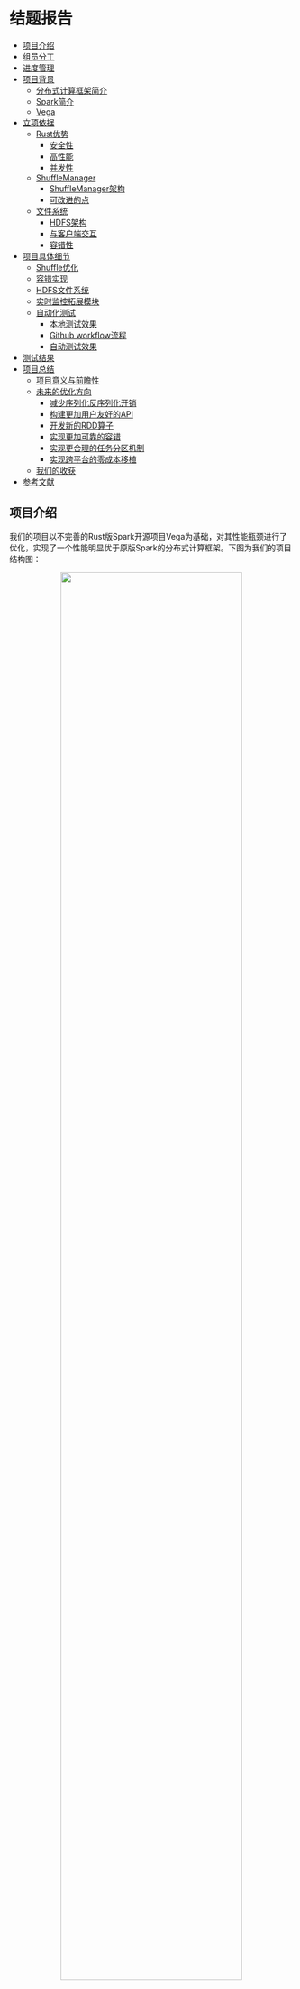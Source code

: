 # 结题报告 <!-- omit in toc -->

- [项目介绍](#项目介绍)
- [组员分工](#组员分工)
- [进度管理](#进度管理)
- [项目背景](#项目背景)
  - [分布式计算框架简介](#分布式计算框架简介)
  - [Spark简介](#spark简介)
  - [Vega](#vega)
- [立项依据](#立项依据)
  - [Rust优势](#rust优势)
    - [安全性](#安全性)
    - [高性能](#高性能)
    - [并发性](#并发性)
  - [ShuffleManager](#shufflemanager)
    - [ShuffleManager架构](#shufflemanager架构)
    - [可改进的点](#可改进的点)
  - [文件系统](#文件系统)
    - [HDFS架构](#hdfs架构)
    - [与客户端交互](#与客户端交互)
    - [容错性](#容错性)
- [项目具体细节](#项目具体细节)
  - [Shuffle优化](#shuffle优化)
  - [容错实现](#容错实现)
  - [HDFS文件系统](#hdfs文件系统)
  - [实时监控拓展模块](#实时监控拓展模块)
  - [自动化测试](#自动化测试)
    - [本地测试效果](#本地测试效果)
    - [Github workflow流程](#github-workflow流程)
    - [自动测试效果](#自动测试效果)
- [测试结果](#测试结果)
- [项目总结](#项目总结)
  - [项目意义与前瞻性](#项目意义与前瞻性)
  - [未来的优化方向](#未来的优化方向)
    - [减少序列化反序列化开销](#减少序列化反序列化开销)
    - [构建更加用户友好的API](#构建更加用户友好的api)
    - [开发新的RDD算子](#开发新的rdd算子)
    - [实现更加可靠的容错](#实现更加可靠的容错)
    - [实现更合理的任务分区机制](#实现更合理的任务分区机制)
    - [实现跨平台的零成本移植](#实现跨平台的零成本移植)
  - [我们的收获](#我们的收获)
- [参考文献](#参考文献)

## 项目介绍

我们的项目以不完善的Rust版Spark开源项目Vega为基础，对其性能瓶颈进行了优化，实现了一个性能明显优于原版Spark的分布式计算框架。下图为我们的项目结构图：

<div style="text-align:center"><img src="./src/general.png" width=80%/></div> 

我们优化了Shuffle阶段的算法，加入了多机下的队列容错机制，接入了HDFS分布式文件系统，加入了基于Grafana/Prometheus的实时监控运维模块，并进行了项目自动化测试。最终的Vega在运行速度上相较Spark与原版Vega相比都有了很大的提升，同时在可靠性、可用性与可维护性上也明显优于原版。

## 组员分工

- 闫泽轩（组长）：负责会议日程议程安排，对项目正确性进行测试，编写测试样例和部署测试
- 李牧龙：为Vega增加了HDFS的读写接口和用于调试的本地读文件接口，进行Vega和Spark的分布式运行对比测试，编写wordcount样例
- 罗浩铭：对Vega的Shuffle模块进行优化，编写项目测试样例
- 汤皓宇：对Vega进行Docker部署，添加性能监控拓展模块，配置Docker下的Prometheus/Grafana/node_exporter来展示Vega运行时各机器的CPU使用率和Vega的运行情况，负责每次会议的记录整理
- 徐航宇：负责Vega运行环境与配置文件的创建，撰写及维护用户手册，并为Vega实现容错机制

## 进度管理
| 时间进度       | 计划进度            | 实际进度                                                 |
| -------------- | ------------------- | -------------------------------------------------------- |
| 第八周         | 系统学习rust        | 以lab2, lab3为抓手在实验中学习Rust                       |
| 第九周         | 编译，测试Vega模块  | 修复了原版Vega编译失败，部署失效的Bug                    |
| 第十周         | 定位Vega模块        | 分配任务量，借鉴Spark对Vega代码进行阅读和理解            |
| 第十一到十三周 | 编写优化对象模块    | 测试Vega分布式部署，开会写注释                           |
| 第十四到十五周 | 添加拓展模块        | 完成lab4, 推进HDFS加入文件系统及容错机制的编写           |
| 第十六周       | 跑benchmark部署测试 | 编写测试样例，准备进入考试周                             |
| 第十七周       | 无                  | 考试周放空                                               |
| 第十八周       | 无                  | 连续五天开会高强度工作，完成所有既定任务并撰写报告和展示 |

从4月初到7月初，我们保持每周两次讨论的频率，小步快跑着通力合作完成了这个项目。虽然中途也遇到了不少困难，其中有些甚至在网上难以找到或是根本就没有可参考的内容，但功夫不负有心人，我们最后也都成功一一解决了这些问题。

如下为我们[代码仓库](https://github.com/XhyDds/vega/)的提交记录，我们在原作者的基础上新添加了上百次commit.我们还编写了[用户手册](https://xhydds.github.io/vega/)，为后人使用与继续改进提供了便利。

<div style="text-align:center"><img src="./src/commit.png" width=80%/></div> 

<div style="text-align:center"><img src="./src/commit_history.png" width=80%/></div> 

## 项目背景

### 分布式计算框架简介

主流的分布式计算框架主要分为四类，即MapReduce-like[^mapreduce]系统、Streaming[^spark_stream]系统、图计算系统和基于状态的系统。

- **MapReduce-like系统**

以MapReduce(Hadoop)和Spark为代表。其特点是将计算抽象成high-level operator，如map, reduce, filter这样的算子，然后将算子组合成DAG，然后由后端的调度引擎进行并行化调度。

- **Streaming系统**

以flink, storm, Spark streaming等为代表，专为流式数据提供服务的系统，强调实时性。

- **图计算系统**

以Pregel框架等为代表，特点是将计算过程抽象为图，然后在不同节点分布式执行，适用于PageRank等任务。

- **基于状态的系统**

以distbelief, Parameter Server架构等为代表，专为大型机器学习模型服务，将机器学习的模型存储上升为主要组件。

近年来，不同分布式框架的融合已成为趋势，比如Spark作为MapReduce-like系统，同时也支持Pregel框架为基础的图计算，以及Spark Streaming为基础的流处理问题。

### Spark简介

Spark[^spark_org]是一个快速、通用、可扩展的分布式计算系统。它最初是由加州大学伯克利分校AMPLab开发的，其奠基论文为*Spark: Cluster Computing with Working Sets*.[^spark]Spark提供了一种基于内存的计算模型，可以比Hadoop MapReduce更快地处理大规模数据，支持Java、Scala、Python和R等多种编程语言，支持UI可视化管理。

Spark的核心概念是弹性分布式数据集(Resilient Distributed Datasets，简称RDD)。RDD是一种可以被划分成多个分区、分布在多个节点上的数据结构，支持高效的并行计算和容错。Spark中的许多计算都是通过对RDD进行转换和操作来实现的。

Spark的计算过程可以分为两个阶段：转换阶段和动作阶段。在转换阶段，Spark会对RDD进行一系列转换操作，例如map、filter、reduceByKey等。这些操作不会立即执行，而是构建一个执行计划。在动作阶段，Spark会根据执行计划将转换操作转化为实际的计算任务，例如collect、count、save等。这些任务会被分配到不同的节点上执行，最终将结果汇总返回给驱动程序。

Spark的运行模式可以分为本地模式和集群模式。在本地模式下，Spark可以直接在单台机器上运行，用于开发和测试。在集群模式下，Spark可以运行在多台机器上，实现分布式计算。

Spark还提供了许多高级功能，例如机器学习、图计算、流处理等。Spark的生态系统也非常丰富，包括MLlib(机器学习库)、Spark Streaming(流处理库)和GraphX(图分析库)等，可以满足不同应用场景的需求。他们还确保这些API具有高度的互操作性，使得人们首次可以在同一引擎中编写多种端到端的大数据应用程序。

### Vega

Vega项目完全使用Rust从零写起，构建完成了一个较为简单的Spark内核。不过，这一项目已经有两年没有维护，刚接手时项目无法使用当前的rust-nightly直接编译，存在一定数量的error需要修复。此外，项目里还有不少算法及模块没有实现，特别是Spark一直在优化更新，因此有很大的优化空间。

这一项目在Github上已获得2.2K颗Star，是一个较为有名的Rust项目，其[原仓库](https://github.com/rajasekarv/vega)页面如下：

<div style="text-align:center"><img src="./src/git page.png" width=80%/></div> 

作者也写了一篇[博客](https://medium.com/@rajasekar3eg/fastspark-a-new-fast-native-implementation-of-spark-from-scratch-368373a29a5c)介绍了自己的Vega项目，在原文里作者测试后发现Vega相比Spark也有一些性能提升。

<div style="text-align:center"><img src="./src/blog.png" width=80%/></div> 

以下对Vega的运行机制进行一些粗略的介绍。

- **Context建立(master)**

```mermaid
graph LR
A(next_rdd_id)
B(next_shuffle_id)
C(scheduler)
D[address_map]
E(distributed_driver)
F(work_dir)
G[Context]

A-->G
B-->G
C-->G
D-->G
E-->G
F-->G


AA(0)
AA-->A
BB(0)
BB-->B

CC[默认的scheduler]
CC-->C
CC1(port:10000)
CC1-->CC
CC2(servers:address_map)
CC2-->CC
D-->CC2
CC3(master:true)
CC3-->CC
CC4(max_failures:20)
CC4-->CC

D1(exectuors' address_ips)
D2(exectuors' ports)
D1-->D
D2-->D

E1(true)
E1-->E
FF(job_work_dir)
FF-->F
```

Context结构中，scheduler为调度器，address_map存储着从机的ip地址，distributed_driver为对是否为主机的标识。

- **makerdd**

```mermaid
graph LR
rdd[Rdds]
A[parallelCollection]
A1(name)
A2[rdd_vals]
AA1(context)
AA2(vals)
AA3(num_slices)
AA4[_splits:Vec]
AA1-->A2
AA2-->A2
AA3-->A2
AA4-->A2
A1-->A
A2-->A
A-->|SerArc|rdd

AAA1[Context]
AAA1-->|弱引用|AA1
AAA[data]
AAA-->|分区|AA4
AA3-->|决定分区数|AA4

B[RddVals]
B-->|Arc|AA2
B1(id)
B2(dependencies)
B3(should_cache)
B4(context)

AAA1-->|弱引用|B4
B1-->B
B2-->B
B3-->B
B4-->B

BB3(false)
BB3-->B3
BB2(空Vec)
BB2-->B2
BB1(new_rdd_id)
BB1-->B1

AAA1-->|fetch_add|BB1

C("parallel_collection")
C-->A1

```

makerdd用于创建rdd，其对rdd_vals进行了包装，rdd_vals包含了context，vals，及经过分区的data，其中vals包含了id，dependencies，should_cache，context等重要信息。

- **map**

```mermaid
graph LR
rdd[Rdds]
vec[vec_iter]

A[MapperRdd]
A-->|SerArc|vec

A1(name)
A2(prev)
A3(vals)
A4(f)
A5(pins)
A1-->A
A2-->A
A3-->A
A4-->A
A5-->A

AA1("map")
AA1-->A1
AA5(false)
AA5-->A5

B[RddVals]
B-->|Arc|A3
B1(id)
B2(dependencies:narrow)
B3(should_cache)
B4(context)

BBB[rdd]
rdd-->|get_rdd|BBB
BBB-->|=|A2
BBB-->|get_context|BB
BB[Context]
BB-->|弱引用|B4
B1-->B
B2-->B
B3-->B
B4-->B

BB3(false)
BB3-->B3
BB1(new_rdd_id)
BB1-->B1

C(OneToOneDependency)
CC(rdd_base)
CC-->C
C-->B2
BBB-->|get_rdd_base|CC
```

map函数用于对rdd中的每个元素进行操作，返回一个MapperRdd的ScrArc封装，Rdd中包含f，即对每个元素的操作，以及pins，即是否已经将该任务与某从机ip绑定，以及经过了基础设置的RddVals。

- **collection**

```mermaid
graph LR
vec[vec_iter]
rdd[rdd]
vec-->|get_rdd|rdd
fun(iter.collect)
res(Result)

A>run_job:context]
B>run_job:scheduler]
C1>run_job:distributed_scheduler]
C2>run_job:local_scheduler]
A-->|collect|res
B-->A
C1-->|distributed|B
C2-->|local|B

C[JobTracker]
rdd-->C
fun-->C
par[partition]
rdd-->|按num_splits|par
par-->C
C-->C1
C-->C2

C1-->|run|C1
C2-->|run|C2
```

collection用于将Rdd发送给从机执行，回收结果并安装分区组合成程序的最终结果，首先对Rdd分区，对将其与collect函数一并提交给JobTracker，然后执行run_job函数，发送并等待所有任务执行完毕，最后将结果合并，collect为最终结果。

## 立项依据

### Rust优势

在对Spark的实现问题上，Rust语言[^rust]与Spark使用的Scala语言[^scala]相比有诸多优势。

#### 安全性

scala所有的对象都是在堆中的，有Head的，生命周期由GC管控的。虽然有不用关心分配、释放的自由。却也导致了STW和更大的内存占用。

Rust通过静态内存安全管理和所有权系统，可以避免许多Spark运行时错误，例如内存泄漏、垂悬指针异常等。而与Scala相比，Rust的内存管理发生在编译期，其所有权和声明周期的计算与检查都在编译期执行，这使得它无需消耗较大性能的GC机制，就能保证内存安全。

此外，Rust将运行时错误划分为两类，通过模式匹配的控制方式，在面对可恢复的错误时执行对应的错误处理代码，而面对不可恢复的错误时发生panic停止程序，既进一步保证了安全，又提高了用户的体验。

在Spark的内存密集阶段，可以使用Rust改写，以减少内存占用、提高程序性能。

#### 高性能

Rust秉承零成本抽象原则，通过无运行时开销的特性，将许多其他语言的运行时开销(如GC)放置到了编译期，并将顶层的代码编译为较为高效的机器码，使得程序员在进行抽象时，不必担心性能的下降。

使用Rust进行Spark的性能瓶颈优化可以提高数据处理速度和效率，减少资源浪费和计算成本。

#### 并发性

Spark是一个分布式计算框架，具有良好的并发性能。而Rust则通过所有权和类型系统，将许多并发错误转化为了编译时错误，从而避免在部署到生产环境后修复代码或出现竞争、死锁或其他难以复现和修复的 bug，实现了高效而安全的并发设计。

安全高效的并行与函数式编程息息相关。Scala正是由于其函数式编程的特性被Spark选中，而同样作为函数式的语言，Rust对并行的支持更好。使用Rust对Spark的高并发场景进行优化，可以进一步提高Spark的并发性能和安全性，从而提高整个应用程序的性能。

Rust为了获取安全性和高性能，对程序员施加了较多的规则，在编译期进行了较为严格的检查（内存安全正），使得编程难度显著提高。但是如果熟悉了它的编程风格，就可以轻松写出安全而高效的代码。此外，用Rust编写的代码，只要能够通过编译，基本就可以正常运行，且在调试代码时，可以分模块测试而不用担心它们的互相影响————这提高了调试代码的效率，而且适于多人协作开发（在函数式编程方式下尤是如此）。

### ShuffleManager

Shuffle是将输入的M个分区内的数据“按一定规则”重新分配到R个分区上的过程。在Spark程序中，Shuffle是性能的最大瓶颈，因为Shuffle的过程往往伴随着大量的磁盘I/O与网络I/O等开销，因此Spark框架中Shuffle阶段的设计优劣是决定性能好坏的关键因素之一。实现一个优良的ShuffleManager，减少不必要的Shuffle开销至关重要。

在MapReduce框架中，Shuffle阶段是连接Map和Reduce之间的桥梁，Map阶段通过Shuffle过程将数据输出到Reduce阶段中。Spark本质上与MapReduce框架十分相似，因此也有自己的Shuffle过程实现。

Shuffle过程中，各个结点上的相同key都会先写入本地磁盘文件中，然后其他结点需要通过网络传输拉取各个结点上的磁盘文件中的含有相同key的记录。在将这些含有相同key的数据都拉取到同一个结点进行聚合操作时，还有可能会因为一个结点上处理的key过多，导致内存不够存放，进而溢写到磁盘文件中。因此在Shuffle过程中，可能会发生大量的磁盘文件读写操作，以及数据的网络传输操作，而这无疑也会降低程序的执行速度。

#### ShuffleManager架构

在Spark中，Driver和每个Executor的SparkEnv实例化过程中，都会创建一个ShuffleManager，用于管理Shuffle过程中产生的块数据，提供集群块数据的读写，包括数据的本地读写和读取远程RDD结点的块数据。在RDD间存在宽依赖时，需要进行Shuffle操作，此时便需要将Spark作业（Job）划分成多个Stage，并在划分Stage的关键点———构建ShuffleDependency时———利用ShuffleManager进行Shuffle注册，获取后续数据读写所需的ShuffleHandle。

ShuffleManager中的shuffleBlockResolver是Shuffle的块解析器，该解析器为数据块的读写提供支撑层，便于抽象具体的实现细节。基于此，有宽依赖关系的RDD执行compute时就可以读取上一Stage为其输出的Shuffle数据，并将计算结果传入下一stage。[^spark_optimize]

Vega中，划分Stage的点部分同样需要构建ShuffleDependency，它会将Shuffle过程中产生的数据写入一个Cache内，而Shuffle阶段后的reduce阶段将通过ShuffleFetcher从Cache读出shuffle数据，读请求将通过ShuffleService类以TCP服务器形式响应。

#### 可改进的点

ShuffleManager在生成依赖关系及RDD获取依赖关系过程中所需的计算使用频繁，可以在rust中得到优化。同时，Shuffle算法也极为关键，必须使用当前的SOTA算法，如在Vega中，只实现了最基础的HashShuffleManager，而没有实现性能更高的SortShuffleManager，这也是可以优化的点。

### 文件系统

作为一个分布式计算框架，Vega没有接入任何的文件系统，这显然不合理。我们考虑接入HDFS，首先Rust开源社区中有提供HDFS支持的包hdrs，且将其接入vega，可以增强对文件的支持。同时Spark原生支持HDFS，接入HDFS更容易融入Spark生态。以下我们对HDFS作进一步介绍。

HDFS[^hdfs](Hadoop Distributed File System)是一个基于GFS[^gfs]的分布式文件系统，同时也是Hadoop的一部分。它具有GFS的许多特性，例如可靠性高，将文件分块存储，适合大文件存储，但延迟较高且无法高效存储小文件。

#### HDFS架构

<div style="text-align:center"><img src="../investigation/src/HDFS_ARC.webp" width=80%/></div> 

上图为HDFS的架构，其中NameNode即GFS中的Master节点，负责整个分布式文件系统的元数据(MetaData)管理和响应客户端请求。

DataNode即为GFS中的chunkserver，负责存储数据块，通过心跳信息向NameNode报告自身状态。

#### 与客户端交互

HDFS的通信协议全部建立在TCP/IP协议上，包括客户端、DataNode和NameNode之间的协议以及客户端和DataNode之间的协议。这些协议通过RPC模型进行抽象封装。

读取方面，客户端先和NameNode交互，获取所需文件的位置，随后直接和对应的DataNode交互读取数据。NameNode会确保读取程序尽可能读取最近的副本。

写入方面，HDFS只支持追加写入操作，不支持随机写入(修改)操作。同一文件同一时刻只能由一个写入者写入。

删除文件时，文件不会马上被释放，而是被移入/trash目录中，随时可以恢复。移入/trash目录超过规定时间后文件才被彻底删除并释放空间。

#### 容错性

HDFS的容错处理和GFS基本一致，可大致分为以下4点：
1. 每一个数据块有多个副本(默认3个)，副本的存放策略为：第一个副本会随机选择，但是不会选择存储过满的节点，第二个副本放在和第一个副本不同且随机选择的机架，第三个和第二个放在同一机架上的不同节点，剩余副本完全随机节点。
2. 每一个数据块都使用checksum校验，客户端可以使用checksum检查获取的文件是否正确，若错误则从其他节点获取。
3. DataNode宕机时，可能会导致部分文件副本数量低于要求。NameNode会检查副本数量，对缺失副本的数据块增加副本数量。
4. 主从NameNode，主NameNode宕机时副NameNode成为主NameNode。

## 项目具体细节

### Shuffle优化

在Vega原有的HashShuffle算法中，会对每一对Map和Reduce端的分区配对都产生一条分区记录，假设Map端有M个分区，Reduce端有R个分区，那么最后产生的分区记录一共会有M*R条。原版的Spark中，每一条Shuffle记录都会被写进磁盘里。由于生成的文件数过多，会对文件系统造成压力，且大量小文件的随机读写会带来一定的磁盘开销，故其性能不佳。而Vega中已将Shuffle记录保存在以DashMap(分布式HashMap)实现的缓存里，这大幅降低了本地I/O开销，但远程开销仍然较大，且DashMap占用空间与性能也会受到索引条数过多的影响。[^Shuffle_Architecture]

<div style="text-align:center"><img src="./src/spark_hash_shuffle_no_consolidation.webp" width=80%/></div> 

Spark自1.1.0版本起默认采用的是更先进的SortShuffle。数据会根据目标的分区Id（即带Shuffle过程的目标RDD中各个分区的Id值）进行排序，然后写入一个单独的Map端输出文件中，而非很多个小文件。输出文件中按reduce端的分区号来索引文件中的不同shuffle部分。这种shuffle方式大幅减小了随机访存的开销与文件系统的压力，不过增加了排序的开销。（Spark起初不采用SortShuffle的原因正是为了避免产生不必要的排序开销）

<div style="text-align:center"><img src="./src/spark_sort_shuffle.webp" width=80%/></div> 

在我们对Vega中shuffle逻辑的优化中，由于使用了DashMap缓存来保存Shuffle记录，我们无需进行排序，直接按reduce端分区号作为键值写入缓存即可。这既避免了排序的开销，又获得了SortShuffle合并shuffle记录以减少shuffle记录条数的效果。这样，shuffle输出只需以reduce端分区号为键值读出即可。

使用两千万条shuffle记录的载量进行单元测试，测试结果如下：
（Map端有M个分区，Reduce端有R个分区，$M\cdot R=20000000$）

| 时间/s |   1   |   2   |   3   | 平均  |
| :----: | :---: | :---: | :---: | :---: |
| 优化前 | 9.73  | 10.96 | 10.32 | 10.34 |
| 优化后 | 6.82  | 5.46  | 4.87  | 5.72  |

测得运行速度提升了81%，由此说明我们对这一模块的优化是成功的。

### 容错实现
Vega没有实现容错机制，这导致了当某个节点出现故障时，整个程序都无法正常运行并卡死。这显然是不合理的，我们参考了一些论文与资料[^FT1] [^FT3]，尝试为其实现一个较完整的容错机制。

<img src="./src/faulterror1.png">

起初，我们尝试仿效原作者 rajasekarv 的 receive_results 函数，编写了 task_failed 函数，并在 submit_task 函数中调用：当尝试5次连接超时后，主机会认为从机下线，并调用 task_failed 函数，进行容错处理，将该任务重新放入任务队列中，等待 shuffle 的重新调度。但是，由于原作者相关函数与结构并没有实现完全，导致产生了一系列难以修复的问题。

<img src ="./src/faulterror2.png">

这主要是因为，当任务执行失败时，需要为 on_event_failure 函数提供错误原因 TastEndReason ，其中需要包含 server_uri,shuffle_id,map_id,reduce_id，而后三者在 submit_task 所在环境下不易获取。上图中显示的错误即后续的处理函数未能根据提供的 shuffle_id 获取正确的shuffle。

后来我们选择跳出固有逻辑，选用新的方式完成容错。我们利用循环队列来存储从机ip，在某从机下线时，从队首取出一个从机，并将原任务重新分发给该从机，然后将该从机放回队尾，并打印出相关Error信息以供用户检查（信息包括下线的从机编号，ip，未能成功处理的任务id，以及重新提交任务后接受任务的从机编号，ip等）。

<img src ="./src/FaultTolerance.png">

具体地，我们在调用 submit_task 函数时，使用 tokio::spawn 调用异步函数 submit_task_iter ，并将从机队列作为参数传入（直接修改 submit_task 为异步函数会导致生命周期出错，难以修改且影响稳定性）。接着，在 submit_task_iter 函数中，当连续五次连接超时后，将会从队列中取出备选的从机的ip，并递归调用 submit_task_iter，即尝试将任务重新发给另一台从机执行。

功能上，通过这种方式，我们保证了在任何情况下，程序均能正常运行：
- 如果某从机下线，能够正确将任务重新分发给其他从机（只有1/n的概率发到同一从机）；
- 如果该从机再次上线，任务的分发也能够继续正常进行；
- 如果所有从机都下线（如主机网络不佳），程序将等待，直到某一台从机上线，才能继续执行。

性能上，这一处理方式不仅能够保证程序的正常运行，还能一定程度上降低容错带来的性能损耗：
- 避免了使用大量资源在收集结果阶段对任务是否成功进行监测和处理，且处理更及时。因为提前了处理错误的时机，且只在发生错误时进行处理，正常运行过程中不产生开销;
- 通过直接在 submit_task_iter 用 tokio::spawn 创建的异步线程中递归调用，减少了对任务，ip队列等的克隆开销。如果放在异步线程外面，由于需要使用 async move 闭包，必须要提前备份task与ip队列，否则会产生对已经失去所有权的变量的引用，而这会带来大量的克隆开销。
- 由于此过程是异步进行的，并不会影响其他任务的正常执行，即，对某任务的容错并不会影响其他任务。


### HDFS文件系统

原本的Vega没有接入任何分布式文件系统的接口，甚至本地文件读写效果也相当差(分布式状态运行时会重复执行任务)。为了改善Vega的文件读取可用性，我们为其增加了与HDFS之间的接口。

接入HDFS主要需要解决几个问题：读取和写入数据，将数据制成Rdd。

将数据读出和写入可以利用一个第三方包：hdrs实现。hdrs用Rust包装了HDFS的C接口，实现了Read、Write等Trait，很好地解决了读取写入数据的问题。

但在分布式系统上，为提高读取效率和减少运算过程中的传输，应该让各个worker同时从HDFS读取。为此，我们编写了HdfsReadRdd。该Rdd会自动将要读取的所有文件分区，在`compute()`函数执行时让多个worker同时读取，并分别处理这些文件。

相比之下，写入的处理非常简单。由于写入时一个文件一次只能一台机器写入，因此直接提供写入到HDFS上文件的函数，调用时由master执行即可。

为统一IO功能，我们提供了可供调用的HdfsIO类，其中的`read_to_vec`和`read_to_rdd`方法可以将HDFS上的文件读取为字节流或Rdd，`write_to_hdfs`方法可以对HDFS进行写入。另外，为了方便处理读取得到的字节流，我们还提供了对文件进行读取和解码的`read_to_vec_and_decode`函数，调用时只要在`read_to_rdd`的基础上多传入一个用于解码的decoder函数，即可得到一个从HdfsReadRdd包装得到的Rdd，该Rdd进行`compute()`之后即可读取文件并且得到解码后的文件内容。

另外，为方便运行和修复原作者的错误，我们按照类似与HDFS进行交互的方式，提供了LocalFsIO和LocalFsReadRdd，可用于调试时读取本地文件。


### 实时监控拓展模块

原本的Vega里是没有性能监控模块的，但它实际上是一个很复杂的分布式系统。因此如果某个地方出了问题是很难排查的。因此，在某些关键点加上监控，通过监控获取数据，可以方便调试与对于系统进行检测。

Grafana和Prometheus的搭配是一种应用非常广泛的监控模式。其中Prometheus是一个开源时序数据库，用来存储各种数据，包括各种CPU时间信息，硬盘使用数据等等。而Grafana是一个开源可视化工具，提供了将Prometheus里数据转为仪表盘的功能。

如下即为Prometheus查看监控目标的画面。

![prometheus](./src/prometheus.png)

为了获得更多的监控数据，往往会加入node_exporter来给Prometheus中加入更多的值。

但还需要对vega中的运行情况进行监控，这就需要使用对应的Rust库，将需要的数据值注册之后，根据不同的运行情况和结果进行更新。

最终是使用了docker-compose.yml来配置，只需如下一行命令即可实现部署。

```bash
$ docker compose up -d
```

部署效果如下：

![monitor](./src/distri_running.png)



### 自动化测试
自动化实现提交到仓库后自动检查提交结果的正确性并进行自动测试。

如果运行失败会发邮件提醒协作者提交结果测试失败。

自动化测试使用Github Action提供的相关功能实现，在每次git push时触发，能够大大提高开发人员调试效率和保证提交内容完整可用。
#### 本地测试效果
```sh
cargo build
cargo test
```
![unittest2](src/unittest2.png)
#### Github workflow流程


```mermaid
flowchart TD
A((Set up job))
B[[Run actions]]
C[[setup]]
D[(Run tests)]
E[(Post Run )]
F((Complete job))
Fail((Failure))
N(Notice developer)

A--success-->B
A--failure-->Fail
B--success-->C
B--failure-->Fail
C--success-->D
C--failure-->Fail
D--success-->E
D--failure-->Fail
E--success-->F
E--failure-->Fail
Fail==>N
N ==Rerun==> A


style A fill:#f9f,stroke:#333,stroke-width:1px
style B fill:#cf5,stroke:#f66,stroke-width:2px
style C fill:#f9f,stroke:#333,stroke-width:4px      
style D fill:#cc5,stroke:#f66,stroke-width:2px;
style E fill:#ccf,stroke:#333,stroke-width:4px
style F fill:#cf5,stroke:#f66,stroke-width:5px;
```
#### 自动测试效果
![Alt text](src/autotest.png)

黄色圆框表示刚刚提交的结果正在进行测试，测试按照一定的流程进行，这个流程可以由开发者指定，并且Github提供了丰富的插件和环境便于我们使用，这个功能可以在仓库的Actions中添加Workflow[^work_flow]使用。
- 自动化：GitHub Workflow可以自动化您的构建、测试和部署流程，从而减少手动操作和减少错误。

- 可重复性：GitHub Workflow可以确保您的构建、测试和部署流程在每次运行时都是相同的，从而提高可重复性。

- 可视化：GitHub Workflow提供了一个可视化的界面，可以让您轻松地查看您的构建、测试和部署流程。

- 可扩展性：GitHub Workflow可以轻松地扩展到其他工具和服务，例如Docker、AWS、Azure等。

- 开放性：GitHub Workflow是开源的，因此您可以自由地修改和定制它以满足您的需求。

## 测试结果

> 100MB 单机模式wordcount[^spark_examples]

![wordcount2](src/wordcount2.png)

> 200MB 分布式wordcount
> 
![wordcount_dis](src/wordcount_dis.png)

> 100,000,000次,运行时间单位ms

![calc_pi](src/calc_pi.png)

## 项目总结
### 项目意义与前瞻性

随着大数据处理、分布式计算的需求不断增长，对分布式计算框架的性能和可靠性要求也越来越高。

Vega继承了Spark的诸多优点。同样使用RDD，使得Vega拥有了简明、灵活、可扩展性好的编程模式，拥有了对非结构化数据或复杂的任务的良好支持，拥有了数据分片的高度弹性及在硬盘与内存间的高效调度，拥有了基于Lineage（血统）的高效容错机制。由此，它对计算任务的分布式执行有了良好的支持，可以在大数据处理中发挥重要作用。

同时，Vega又吸收了Rust语言的诸多优良特性。Rust具有接近原生代码的性能，无需借助JVM执行，没有垃圾回收开销，使得Vega在性能上较Spark有了更大的提升；Rust又具有强大的内存安全、并发安全的特性，使得Vega在稳定性和可靠性上有了更大的提升；编程过程中，Rust超强的编译器可以避免绝大多数安全问题，现代的语法在零成本抽象的基础上为精简代码提供便利；同时。Rust还具有跨平台的特性，可以在不同的操作系统和硬件上运行，且无需在从节点上配置Vega项目即可运行，为数据处理提供更大的灵活性与可扩展性。用Rust重写Vega，是大势所趋。

我们又在原有Vega项目的基础上进行了优化，优化了Shuffle阶段的算法，接入了HDFS分布式文件系统，加入了多机下的队列容错机制，加入了基于Grafana/Prometheus实时监控运维模块，加入了项目自动测试。这使得Vega在运行速度上有了更大的提升，同时在可靠性、可用性与可维护性上也明显提升。

我们相信，在效率、可靠性、可用性与可维护性上都有着更好表现的Vega，将为大数据处理提供了更高效、更安全的解决方案！


### 未来的优化方向
#### 减少序列化反序列化开销
无论是Spark还是Vega在传递任务时都需要将任务序列化[^serde_traitobject][^capnp]以便于传输，传至目标主机后再反序列化用以执行。而由于序列化反序列化开销很大，Spark与Vega中任务的启动都要花费较长时间。我们可以尝试精简任务的描述方式，同时采用更高性能的序列化反序列化器，以此提高任务传输效率。

<img src="./src/serialization%20and%20deserialization.png">

#### 构建更加用户友好的API
由于Rust的类型机制较为复杂，使用Vega构建分布式计算应用时较为困难。比如，每次向RDD传递计算任务时传入时，获得结果的类型都会是包裹着计算任务的RDD类型，而在对RDD连续进行多次操作之后，得到的结果类型将会异常复杂，这不利于用户上手。[^vega_book]

下图即为一例：

<img src="./src/looong%20type%20name%20in%20rust.png">

#### 开发新的RDD算子
Spark作为Apache基金会下的顶级项目，参与开源的开发人员众多，更新速度很快，每两个月就有一次中等程度的版本更新，而vega已经停止维护两年已久，因此不能即使更新RDD，这导致原有的RDD算子类型不够丰富，支持的计算函数都较为底层，[^big_float]可以开发更多的算子以支持各种各样的计算任务，同时可以利用将底层任务合并为高层任务时的优化空间。

#### 实现更加可靠的容错
Spark中的容错机制是基于Spark的Lineage（血统）机制实现的。在Spark中，每个RDD都有一个指向其父RDD的指针，这样就可以通过RDD的血统关系来实现容错。当某个RDD的分区数据丢失时，可以通过其父RDD的血统关系重新计算得到。这种机制可以保证Spark的容错性，但是当某个RDD的父RDD丢失时，就无法通过血统关系重新计算得到，这就需要重新从头开始计算，这样就会导致计算效率的降低。

虽然我们实现的容错机制已经能够较完美地解决问题，但仍有一定提高的空间。具体地，可以考虑权衡各方面因素，尝试更加合理的容错机制。参考的文献有，[^FT3] [^FT2] 等，比如在[^FT2]中提到了一个利用 time 而不是 timeout 来实现容错的方法。

#### 实现更合理的任务分区机制
在当前版本的Vega中，IO部分的任务分区是按照文件数量划分的，即，尽量保证各个节点分到的文件数目相近。但是这样的划分方式可能并不合理，更合适的方案应该是使得各个分区的文件大小相近。

对此，我们设想了一种较合适的方案：使用优先队列或堆，每个节点代表一个分区，按照分区中的文件总大小组织结构。在分配任务时，将任务分给堆顶的分区（加入其任务链表），并对堆结构进行更新。这样，我们可以保证各个分区分配到的文件总大小相近。

但是，受限于时间，这一点我们并没有具体实现，未来可以考虑将之完成。

#### 实现跨平台的零成本移植
vega在分布式运行时不需要在从机上下载环境，但是限于配置文件和平台依赖的库函数使用，这种移植还未进行实现和测试。但是利用Rust的条件编译`#[cfg(target os="windows")]`可以编写两套平台下的函数，以及在Context,env模块中编写解耦的配置加载逻辑理论上就可以实现跨平台的移植。Spark运行分布式时需要在从机上安装应用，而vega不需要。这样可以在未来的工作中实现跨平台的零成本移植.

### 我们的收获
在这一学期的Vega项目中，我们小组戮力同心、团结一致，每位组员都奋勇争先、鞠躬尽瘁，以高度的团队精神、奉献精神高质量地完成了OSH大作业。

Vega是我们小组大多数人目前接触到的最大的项目。接手这样一个大项目，要求我们要配置项目与环境以便成功编译运行，要在前人庞杂的代码、复杂的调用关系中理出逻辑关系，要接触到各种各样的第三方API。而更进一步，我们还要解决前人留下的BUG，要在巨大的项目中精确定位能改进的模块，在重构部分代码时要保证与项目其它部分的依赖关系不变。高强度的、贴近工业界真实开发场景的项目实践让我们每个人的系统编程、软件工程技能得到了充分锻炼。

同时深入学习运用Rust，让我们深刻了解了函数式、内存安全、强大编译器等Rust独有的特性，让我们零距离体会到现代编程语言的魅力，由于Rust体现着未来语言的趋势，这也将帮助我们适应未来的编程语言。

同时，随着大数据处理、分布式计算的需求不断增长，分布式计算框架正发挥着日益重要的作用。这个项目让我们深入了解了Spark这一分布式计算框架的内核机制及调优，无论未来我们是要开发或是使用分布式计算框架，这样一段经历对我们都是非常有益的。

总而言之，vega项目使我们小组每一个人都收获颇丰，感谢OSH大作业能够给我们这样一个契机来经手这一项目，感谢老师和助教的悉心指导！


## 参考文献

[^spark]:Zaharia, Matei, et al. “Spark: Cluster Computing With Working Sets.” IEEE International Conference on Cloud Computing Technology and Science, June 2010, p. 10. www2.eecs.berkeley.edu/Pubs/TechRpts/2010/EECS-2010-53.pdf.
[^spark_optimize]:JiaLin Wang. Spark Kernel Mechanism Analysis and Performance Optimization. 2017.
[^jni]:Rust jni crate https://crates.io/crates/jni
[^capnp]: Cap’n Proto is an insanely fast data interchange format and capability-based RPC system. https://capnproto.org/
[^hdfs]:HDFS Architecture. https://hadoop.apache.org/docs/r3.3.5/hadoop-project-dist/hadoop-hdfs/HdfsDesign.html
[^gfs]:Ghemawat, Sanjay, Howard Gobioff, and Shun-Tak Leung. "The Google File System." Operating Systems Review (2003): 29-43. Web. https://ustc-primo.hosted.exlibrisgroup.com.cn/permalink/f/tp5o03/TN_cdi_proquest_miscellaneous_31620514
[^prom]:Roman Kudryashov. Monitoring Rust web application with Prometheus and Grafana. https://romankudryashov.com/blog/2021/11/monitoring-rust-web-application/

[^big_float]:High Precision Crate implemented for calculating pi. https://crates.io/crates/num-bigfloat

[^FT1]:Jalote P. Fault tolerance in distributed systems[M]. Prentice-Hall, Inc., 1994. https://dl.acm.org/doi/abs/10.5555/179250

[^FT2]:Lamport L. Using time instead of timeout for fault-tolerant distributed systems[J]. ACM Transactions on Programming Languages and Systems (TOPLAS), 1984, 6(2): 254-280. https://dl.acm.org/doi/pdf/10.1145/2993.2994

[^FT3]:Cristian F. Understanding fault-tolerant distributed systems[J]. Communications of the ACM, 1991, 34(2): 56-78. https://dl.acm.org/doi/pdf/10.1145/102792.102801

[^vega_book]:vega user guide book https://rajasekarv.github.io/vega/chapter_1.html

[^spark_org]:Unified engine for large-scale data analytics https://spark.apache.org/

[^vega_github]:A new arguably faster implementation of Apache Spark from scratch in Rust https://github.com/rajasekarv/vega

[^work_flow]:A workflow is a configurable automated process that will run one or more jobs.  https://docs.github.com/en/actions/using-workflows

[^course.rs]:Rust tutorial for Chinese developer https://course.rs/about-book.html

[^mapreduce]: Dean, J., & Ghemawat, S. (2004). MapReduce: Simplified Data Processing on Large Clusters. In Proceedings of the 6th Conference on Symposium on Operating Systems Design & Implementation - Volume 6 (pp. 10-10). USENIX Association.

[^code_repo]:ThisLynx code repo location https://github.com/XhyDds/vega/

[^serde_traitobject]:open source crate for Serialization and Deserialization https://crates.io/crates/serde_traitobject

[^spark_stream]:Spark Streaming Official Web URL https://spark.apache.org/streaming/

[^spark_examples]:Spark Examples for Python,which was referenced by us https://github.com/apache/spark/tree/master/examples/src/main/python

[^Shuffle_Architecture]:x0FFF. “Spark Architecture: Shuffle.” Distributed Systems Architecture, 22 Apr. 2016, 0x0fff.com/spark-architecture-shuffle.

[^rust]: Rust: A language empowering everyone
to build reliable and efficient software. https://www.rust-lang.org/

[^scala]: The Scala Programming Language. https://www.scala-lang.org/